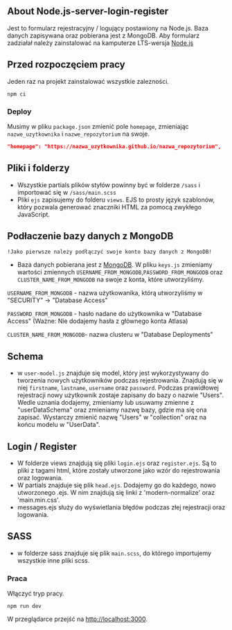 ## About Node.js-server-login-register

Jest to formularz rejestracyjny / logujący postawiony na Node.js. Baza danych zapisywana oraz pobierana jest z MongoDB.
Aby formularz zadziałał należy zainstalować na kamputerze LTS-wersja [Node.js](https://nodejs.org/en/)

## Przed rozpoczęciem pracy

Jeden raz na projekt zainstalować wszystkie zalezności.

```shell
npm ci
```

### Deploy

Musimy w pliku `package.json` zmienić pole `homepage`, zmieniając `nazwe_uzytkownika` i `nazwe_repozytorium` na swoje.

```json
"homepage": "https://nazwa_uzytkownika.github.io/nazwa_repozytorium",
```

## Pliki i folderzy

- Wszystkie partials plików styłów powinny być w folderze `/sass` i importować się w
  `/sass/main.scss`
- Pliki `ejs` zapisujemy do folderu `views`. EJS to prosty język szablonów, który pozwala generować znaczniki HTML za pomocą zwykłego JavaScript.

## Podłaczenie bazy danych z MongoDB

`!Jako pierwsze należy podłączyć swoje konto bazy danych z MongoDB!`

- Baza danych pobierana jest z [MongoDB](https://account.mongodb.com). W pliku `keys.js` zmieniamy wartości zmiennych `USERNAME_FROM_MONGODB`,`PASSWORD_FROM_MONGODB` oraz `CLUSTER_NAME_FROM_MONGODB` na swoje z konta, które utworzyliśmy.

`USERNAME_FROM_MONGODB` - nazwa użytkowanika, którą utworzyliśmy w "SECURITY" -> "Database Access"

`PASSWORD_FROM_MONGODB` - hasło nadane do użytkownika w "Database Access" (Ważne: Nie dodajemy hasła z głównego konta Atlasa)

`CLUSTER_NAME_FROM_MONGODB`- nazwa clusteru w "Database Deployments"

## Schema

- w `user-model.js` znajduje się model, który jest wykorzystywany do tworzenia nowych użytkowników podczas rejestrowania. Znajdują się w niej `firstname`, `lastname`, `username` oraz `password`. Podczas prawidłowej rejestracji nowy użytkownik zostaje zapisany do bazy o nazwie "Users".
  Wedle uznania dodajemy, zmieniamy lub usuwamy zmienne z "userDataSchema" oraz zmieniamy nazwę bazy, gdzie ma się ona zapisać. Wystarczy zmienić nazwę "Users" w "collection" oraz na końcu modelu w "UserData".

## Login / Register

- W folderze views znajdują się pliki `login.ejs` oraz `register.ejs`. Są to pliki z tagami html, które zostały utworzone jako wzór do rejestrowania oraz logowania.
- W partials znajduje się plik `head.ejs`. Dodajemy go do każdego, nowo utworzonego .ejs. W nim znajdują się linki z 'modern-normalize' oraz 'main.min.css'.
- messages.ejs służy do wyświetlania błędów podczas złej rejestracji oraz logowania.

## SASS

- w folderze sass znajduje się plik `main.scss`, do którego importujemy wszystkie inne pliki scss.

### Praca

Włączyć tryp pracy.

```shell
npm run dev
```

W przeglądarce przejść na [http://localhost:3000](http://localhost:3000).
